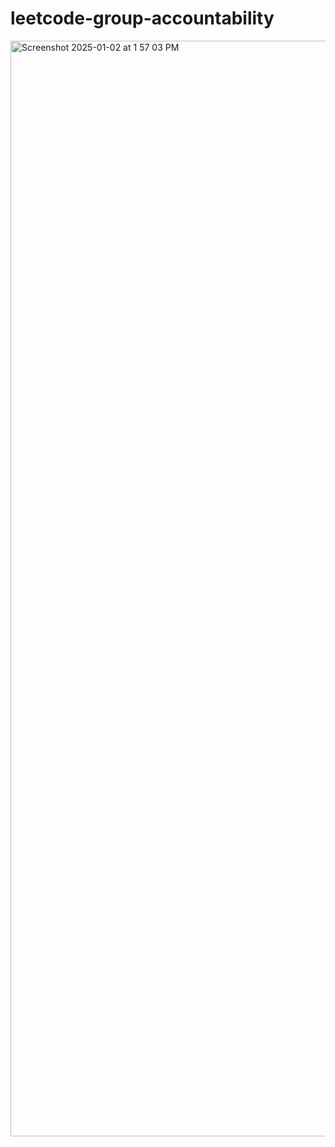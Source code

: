 # leetcode-group-accountability

<img width="1753" alt="Screenshot 2025-01-02 at 1 57 03 PM" src="https://github.com/user-attachments/assets/01ac75b2-a83c-41e9-8fa2-8e0e33fdbd41" />
